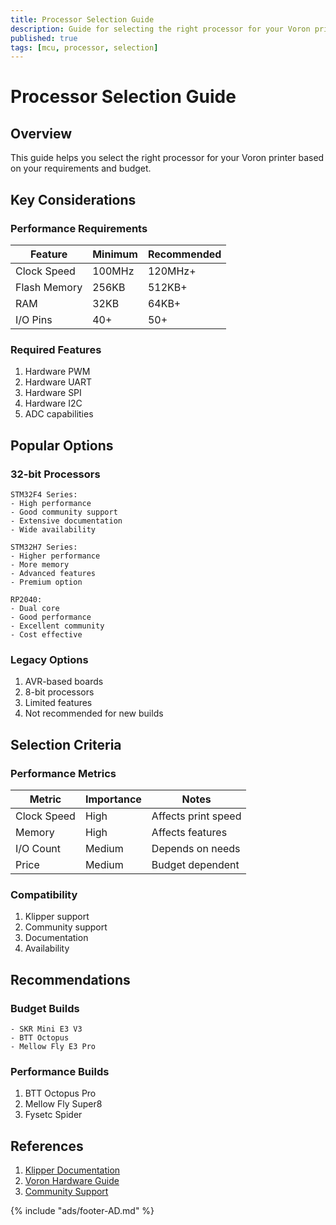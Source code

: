 ```yaml
---
title: Processor Selection Guide
description: Guide for selecting the right processor for your Voron printer
published: true
tags: [mcu, processor, selection]
---
```


# Processor Selection Guide

## Overview
This guide helps you select the right processor for your Voron printer based on your requirements and budget.

## Key Considerations

### Performance Requirements
| Feature | Minimum | Recommended |
|---------|---------|-------------|
| Clock Speed | 100MHz | 120MHz+ |
| Flash Memory | 256KB | 512KB+ |
| RAM | 32KB | 64KB+ |
| I/O Pins | 40+ | 50+ |

### Required Features
1. Hardware PWM
2. Hardware UART
3. Hardware SPI
4. Hardware I2C
5. ADC capabilities

## Popular Options

### 32-bit Processors
```text title="Recommended MCUs"
STM32F4 Series:
- High performance
- Good community support
- Extensive documentation
- Wide availability

STM32H7 Series:
- Higher performance
- More memory
- Advanced features
- Premium option

RP2040:
- Dual core
- Good performance
- Excellent community
- Cost effective
```

### Legacy Options
1. AVR-based boards
2. 8-bit processors
3. Limited features
4. Not recommended for new builds

## Selection Criteria

### Performance Metrics
| Metric | Importance | Notes |
|--------|------------|-------|
| Clock Speed | High | Affects print speed |
| Memory | High | Affects features |
| I/O Count | Medium | Depends on needs |
| Price | Medium | Budget dependent |

### Compatibility
1. Klipper support
2. Community support
3. Documentation
4. Availability

## Recommendations

### Budget Builds
```text title="Budget Options"
- SKR Mini E3 V3
- BTT Octopus
- Mellow Fly E3 Pro
```

### Performance Builds
1. BTT Octopus Pro
2. Mellow Fly Super8
3. Fysetc Spider

## References
1. [Klipper Documentation](https://www.klipper3d.org/)
2. [Voron Hardware Guide](https://docs.vorondesign.com/hardware.html)
3. [Community Support](https://discord.gg/voron)

{% include "ads/footer-AD.md" %} 
